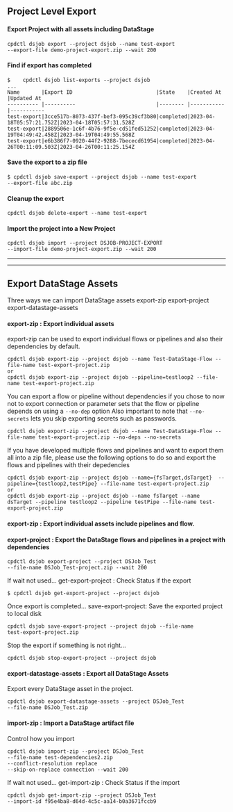 ## Project Level Export

#### Export Project with all assets including DataStage
```
cpdctl dsjob export --project dsjob --name test-export 
--export-file demo-project-export.zip --wait 200
```

#### Find if export has completed
```
$    cpdctl dsjob list-exports --project dsjob
...
Name       |Export ID                           |State    |Created At              |Updated At
---------- |----------                          |-------- |-----------             |-----------
test-export|3cce517b-8073-437f-bef3-095c39cf3b80|completed|2023-04-18T05:57:21.752Z|2023-04-18T05:57:31.528Z
test-export|2889506e-1c6f-4b76-9f5e-cd51fed51252|completed|2023-04-19T04:49:42.458Z|2023-04-19T04:49:55.568Z
test-export|e6b386f7-0920-44f2-9288-7bececd61954|completed|2023-04-26T00:11:09.503Z|2023-04-26T00:11:25.154Z
```

#### Save the export to a zip file
```
$ cpdctl dsjob save-export --project dsjob --name test-export 
--export-file abc.zip
```

#### Cleanup the export
```
cpdctl dsjob delete-export --name test-export
```

#### Import the project into a New Project
```
cpdctl dsjob import --project DSJOB-PROJECT-EXPORT 
--import-file demo-project-export.zip --wait 200
```


---
---
## Export DataStage Assets
Three ways we can import DataStage assets
export-zip 
export-project
export-datastage-assets

#### export-zip : Export individual assets
export-zip can be used to export individual flows or pipelines and also their dependencies by default.
```
cpdctl dsjob export-zip --project dsjob --name Test-DataStage-Flow --file-name test-export-project.zip
or
cpdctl dsjob export-zip --project dsjob --pipeline=testloop2 --file-name test-export-project.zip
```

You can export a flow or pipeline without dependencies if you chose to now not to export connection or parameter sets that the flow or pipeline depends on using a `--no-dep` option
Also important to note that `--no-secrets` lets you skip exporting secrets such as passwords.
```
cpdctl dsjob export-zip --project dsjob --name Test-DataStage-Flow --file-name test-export-project.zip --no-deps --no-secrets
```

If you have developed multiple flows and pipelines and want to export them all into a zip file, please use the following options to do so and export the flows and pipelines with their depedencies

```
cpdctl dsjob export-zip --project dsjob --name={fsTarget,dsTarget}  --pipeline={testloop2,testPipe} --file-name test-export-project.zip
or 
cpdctl dsjob export-zip --project dsjob --name fsTarget --name dsTarget --pipeline testloop2 --pipeline testPipe --file-name test-export-project.zip
```

#### export-zip : Export individual assets include pipelines and flow.


#### export-project : Export the DataStage flows and pipelines in a project with dependencies
```
cpdctl dsjob export-project --project DSJob_Test 
--file-name DSJob_Test-project.zip --wait 200
```
If wait not used...
get-export-project : Check Status if the export
```
$ cpdctl dsjob get-export-project --project dsjob
```
Once export is completed...
save-export-project: Save the exported project to local disk
```
cpdctl dsjob save-export-project --project dsjob --file-name 
test-export-project.zip
```
Stop the export if something is not right...
```
cpdctl dsjob stop-export-project --project dsjob
```

#### export-datastage-assets : Export all DataStage Assets
Export every DataStage asset in the project.
```
cpdctl dsjob export-datastage-assets --project DSJob_Test 
--file-name DSJob_Test.zip 
```

#### import-zip :  Import a DataStage artifact file
Control how you import 
```
cpdctl dsjob import-zip --project DSJob_Test 
--file-name test-dependencies2.zip 
--conflict-resolution replace 
--skip-on-replace connection --wait 200 
```
If wait not used...
get-import-zip : Check Status if the import
```
cpdctl dsjob get-import-zip --project DSJob_Test
--import-id f95e4ba8-d64d-4c5c-aa14-b0a3671fccb9
``` 

